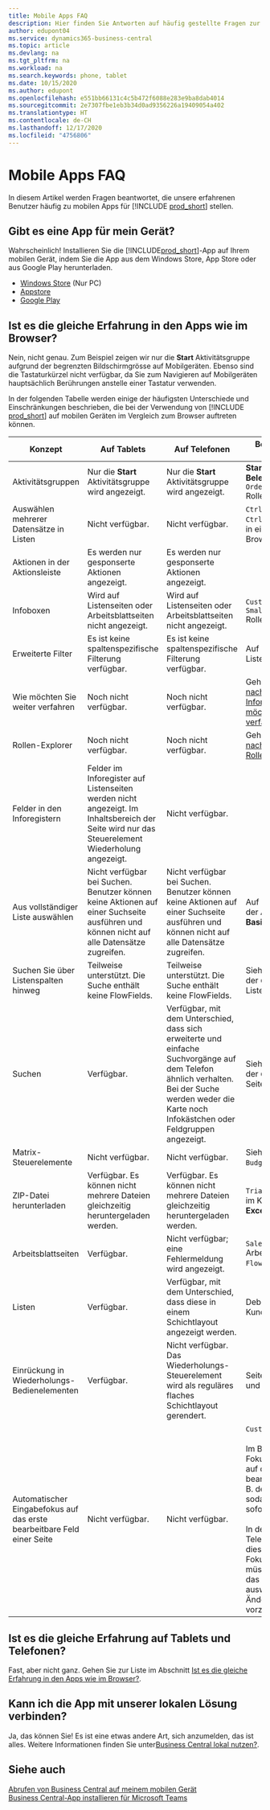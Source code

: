 ```yaml
---
title: Mobile Apps FAQ
description: Hier finden Sie Antworten auf häufig gestellte Fragen zur Verwendung von Business Central auf Ihrem Telefon oder Tablet.
author: edupont04
ms.service: dynamics365-business-central
ms.topic: article
ms.devlang: na
ms.tgt_pltfrm: na
ms.workload: na
ms.search.keywords: phone, tablet
ms.date: 10/15/2020
ms.author: edupont
ms.openlocfilehash: e551bb66131c4c5b472f6088e283e9ba8dab4014
ms.sourcegitcommit: 2e7307fbe1eb3b34d0ad9356226a19409054a402
ms.translationtype: HT
ms.contentlocale: de-CH
ms.lasthandoff: 12/17/2020
ms.locfileid: "4756806"
---
```

# <a name="mobile-apps-faq"></a>Mobile Apps FAQ

In diesem Artikel werden Fragen beantwortet, die unsere erfahrenen Benutzer häufig zu mobilen Apps für [!INCLUDE [prod_short](includes/prod_short.md)] stellen.  

## <a name="is-there-an-app-for-my-device"></a>Gibt es eine App für mein Gerät?

Wahrscheinlich! Installieren Sie die [!INCLUDE[prod_short](includes/prod_short.md)]-App auf Ihrem mobilen Gerät, indem Sie die App aus dem Windows Store, App Store oder aus Google Play herunterladen.

- [Windows Store](https://go.microsoft.com/fwlink/?LinkId=734848) (Nur PC)
- [Appstore](https://go.microsoft.com/fwlink/?LinkId=734847)
- [Google Play](https://go.microsoft.com/fwlink/?LinkId=734849)

## <a name="is-it-the-same-experience-in-the-apps-as-in-the-browser"></a>Ist es die gleiche Erfahrung in den Apps wie im Browser?

Nein, nicht genau. Zum Beispiel zeigen wir nur die **Start** Aktivitätsgruppe aufgrund der begrenzten Bildschirmgrösse auf Mobilgeräten. Ebenso sind die Tastaturkürzel nicht verfügbar, da Sie zum Navigieren auf Mobilgeräten hauptsächlich Berührungen anstelle einer Tastatur verwenden.

In der folgenden Tabelle werden einige der häufigsten Unterschiede und Einschränkungen beschrieben, die bei der Verwendung von [!INCLUDE [prod_short](includes/prod_short.md)] auf mobilen Geräten im Vergleich zum Browser auftreten können.

| Konzept | Auf Tablets | Auf Telefonen | Beispiel aus dem Browser |
|--|--|--|--|
| Aktivitätsgruppen | Nur die **Start** Aktivitätsgruppe wird angezeigt. | Nur die **Start** Aktivitätsgruppe wird angezeigt. | **Start** und **Gebuchte Belege** im `Sales Order Processor` Rollencenter. |  |
| Auswählen mehrerer Datensätze in Listen | Nicht verfügbar. | Nicht verfügbar. | `Ctrl+A` oder `Ctrl+Click` auf Zeilen in einer Liste im Browser. |
| Aktionen in der Aktionsleiste | Es werden nur gesponserte Aktionen angezeigt. | Es werden nur gesponserte Aktionen angezeigt. |  |
| Infoboxen | Wird auf Listenseiten oder Arbeitsblattseiten nicht angezeigt. | Wird auf Listenseiten oder Arbeitsblattseiten nicht angezeigt. | `Customer` Liste im `Small Business` Rollencenter. |
| Erweiterte Filter | Es ist keine spaltenspezifische Filterung verfügbar. | Es ist keine spaltenspezifische Filterung verfügbar. | Auf der `Customer` Listenseite. |
| Wie möchten Sie weiter verfahren | Noch nicht verfügbar. | Noch nicht verfügbar. | Gehen Sie zu [Suche nach Seiten und Informationen mit wie möchten Sie weiter verfahren](ui-search.md). |  |
| Rollen-Explorer | Noch nicht verfügbar. | Noch nicht verfügbar. | Gehen Sie zu [Suche nach Seiten mit dem Rollen-Explorer](ui-role-explorer.md). |
| Felder in den Inforegistern | Felder im Inforegister auf Listenseiten werden nicht angezeigt. Im Inhaltsbereich der Seite wird nur das Steuerelement Wiederholung angezeigt. | Nicht verfügbar. |  |
| Aus vollständiger Liste auswählen | Nicht verfügbar bei Suchen. Benutzer können keine Aktionen auf einer Suchseite ausführen und können nicht auf alle Datensätze zugreifen. | Nicht verfügbar bei Suchen. Benutzer können keine Aktionen auf einer Suchseite ausführen und können nicht auf alle Datensätze zugreifen. | Auf der `Item Card` bei der Auswahl der **Basismasseinheit**. |
| Suchen Sie über Listenspalten hinweg | Teilweise unterstützt. Die Suche enthält keine FlowFields. | Teilweise unterstützt. Die Suche enthält keine FlowFields. | Siehe Beispiele auf der `Customers` Listenseite. |
| Suchen | Verfügbar. | Verfügbar, mit dem Unterschied, dass sich erweiterte und einfache Suchvorgänge auf dem Telefon ähnlich verhalten. Bei der Suche werden weder die Karte noch Infokästchen oder Feldgruppen angezeigt. | Siehe Beispiele auf der `Customer Card` Seite. |
| Matrix-Steuerelemente | Nicht verfügbar. | Nicht verfügbar. | Siehe Beispiel in `G/L Budget`. |
| ZIP-Datei herunterladen | Verfügbar. Es können nicht mehrere Dateien gleichzeitig heruntergeladen werden. | Verfügbar. Es können nicht mehrere Dateien gleichzeitig heruntergeladen werden. | `Trial Balance` Bericht im Kontrollkästchen **In Excel drucken**. |
| Arbeitsblattseiten | Verfügbar. | Nicht verfügbar; eine Fehlermeldung wird angezeigt. | `Sales Price` Arbeitsblatt oder `Cash Flow` Arbeitsblatt. |
| Listen | Verfügbar. | Verfügbar, mit dem Unterschied, dass diese in einem Schichtlayout angezeigt werden. | Debitoren- oder Kundenauftragsseiten. |
| Einrückung in Wiederholungs-Bedienelementen | Verfügbar. | Nicht verfügbar. Das Wiederholungs-Steuerelement wird als reguläres  flaches Schichtlayout gerendert. | Seiten mit Kontenplan und Kontaktliste. |
| Automatischer Eingabefokus auf das erste bearbeitbare Feld einer Seite | Nicht verfügbar. | Nicht verfügbar. | `Customer Card` Seite.<BR /><BR />Im Browser liegt der Fokus automatisch auf dem ersten bearbeitbaren Feld (z. B. dem Feld `Name`), sodass Sie den Wert sofort ändern können.<BR /><BR />In den Tablet- und Telefon-Apps liegt dieses Feld nicht im Fokus. Stattdessen müssen Sie zuerst das Feld manuell auswählen, um Änderungen vorzunehmen.|

## <a name="is-it-the-same-experience-on-tables-and-phones"></a>Ist es die gleiche Erfahrung auf Tablets und Telefonen?

Fast, aber nicht ganz. Gehen Sie zur Liste im Abschnitt [Ist es die gleiche Erfahrung in den Apps wie im Browser?](#is-it-the-same-experience-in-the-apps-as-in-the-browser).  

## <a name="can-i-connect-the-app-to-our-on-premises-solution"></a>Kann ich die App mit unserer lokalen Lösung verbinden?

Ja, das können Sie! Es ist eine etwas andere Art, sich anzumelden, das ist alles. Weitere Informationen finden Sie unter[Business Central lokal nutzen?](install-mobile-app.md#using-business-central-on-premises).  

## <a name="see-also"></a>Siehe auch

[Abrufen von Business Central auf meinem mobilen Gerät](install-mobile-app.md)  
[Business Central-App installieren für Microsoft Teams](across-install-app-for-teams.md)  
